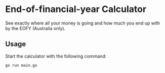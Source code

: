 # End-of-financial-year Calculator

See exactly where all your money is going and how much you end up with by the EOFY (Australia only).

## Usage

Start the calculator with the following command:

```bash
go run main.go
```
